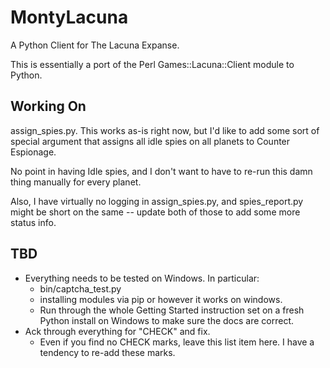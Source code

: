 MontyLacuna
===========

A Python Client for The Lacuna Expanse.

This is essentially a port of the Perl Games::Lacuna::Client module to Python.  

## Working On
assign_spies.py.  This works as-is right now, but I'd like to add some sort of special 
argument that assigns all idle spies on all planets to Counter Espionage.

No point in having Idle spies, and I don't want to have to re-run this damn thing manually 
for every planet.

Also, I have virtually no logging in assign_spies.py, and spies_report.py might be short 
on the same -- update both of those to add some more status info.


## TBD
- Everything needs to be tested on Windows.  In particular:
  - bin/captcha_test.py
  - installing modules via pip or however it works on windows.
  - Run through the whole Getting Started instruction set on a fresh Python install on 
    Windows to make sure the docs are correct.
- Ack through everything for "CHECK" and fix.
  - Even if you find no CHECK marks, leave this list item here.  I have a tendency to 
    re-add these marks.


